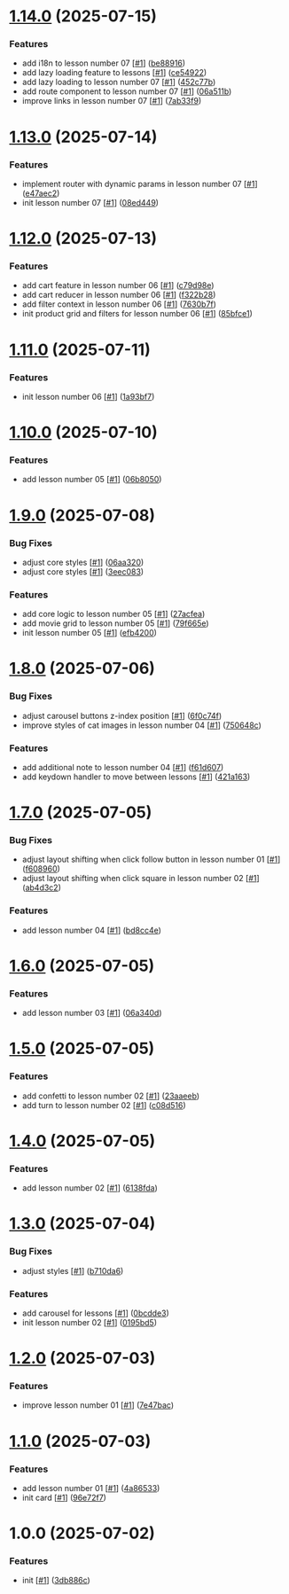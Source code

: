 # [1.14.0](https://github.com/d3p1/midudev-react-course/compare/v1.13.0...v1.14.0) (2025-07-15)


### Features

* add i18n to lesson number 07 [[#1](https://github.com/d3p1/midudev-react-course/issues/1)] ([be88916](https://github.com/d3p1/midudev-react-course/commit/be88916516e8ba453069e4484d41136fb3fb90b5))
* add lazy loading feature to lessons [[#1](https://github.com/d3p1/midudev-react-course/issues/1)] ([ce54922](https://github.com/d3p1/midudev-react-course/commit/ce5492262419fd4b732361ffbf83623b0736d0a3))
* add lazy loading to lesson number 07 [[#1](https://github.com/d3p1/midudev-react-course/issues/1)] ([452c77b](https://github.com/d3p1/midudev-react-course/commit/452c77b976972eee22996dc39bad7a3f9a5459b9))
* add route component to lesson number 07 [[#1](https://github.com/d3p1/midudev-react-course/issues/1)] ([06a511b](https://github.com/d3p1/midudev-react-course/commit/06a511b92cdffda2008ddf83f8f9d01725c0681c))
* improve links in lesson number 07 [[#1](https://github.com/d3p1/midudev-react-course/issues/1)] ([7ab33f9](https://github.com/d3p1/midudev-react-course/commit/7ab33f9859b4eb230895b62a594fec96dbb93c4d))

# [1.13.0](https://github.com/d3p1/midudev-react-course/compare/v1.12.0...v1.13.0) (2025-07-14)


### Features

* implement router with dynamic params in lesson number 07 [[#1](https://github.com/d3p1/midudev-react-course/issues/1)] ([e47aec2](https://github.com/d3p1/midudev-react-course/commit/e47aec2bca4f3a4e2082156a92206e82bf52acad))
* init lesson number 07 [[#1](https://github.com/d3p1/midudev-react-course/issues/1)] ([08ed449](https://github.com/d3p1/midudev-react-course/commit/08ed449d1bb68701aca971a423e02aebd77cd9e9))

# [1.12.0](https://github.com/d3p1/midudev-react-course/compare/v1.11.0...v1.12.0) (2025-07-13)


### Features

* add cart feature in lesson number 06 [[#1](https://github.com/d3p1/midudev-react-course/issues/1)] ([c79d98e](https://github.com/d3p1/midudev-react-course/commit/c79d98e930a15ab69576da05205e64bbb5860dd2))
* add cart reducer in lesson number 06 [[#1](https://github.com/d3p1/midudev-react-course/issues/1)] ([f322b28](https://github.com/d3p1/midudev-react-course/commit/f322b28015323df5c2770cbc254400c39ebc1c70))
* add filter context in lesson number 06 [[#1](https://github.com/d3p1/midudev-react-course/issues/1)] ([7630b7f](https://github.com/d3p1/midudev-react-course/commit/7630b7f4f30a88868a7daf5492dbdfd0faa8195d))
* init product grid and filters for lesson number 06 [[#1](https://github.com/d3p1/midudev-react-course/issues/1)] ([85bfce1](https://github.com/d3p1/midudev-react-course/commit/85bfce1267a78cfe7a44cd30c57b3c6706b5eb0d))

# [1.11.0](https://github.com/d3p1/midudev-react-course/compare/v1.10.0...v1.11.0) (2025-07-11)


### Features

* init lesson number 06 [[#1](https://github.com/d3p1/midudev-react-course/issues/1)] ([1a93bf7](https://github.com/d3p1/midudev-react-course/commit/1a93bf7e499f2efdd1d0baf2e8efa2048a21ebf2))

# [1.10.0](https://github.com/d3p1/midudev-react-course/compare/v1.9.0...v1.10.0) (2025-07-10)


### Features

* add lesson number 05 [[#1](https://github.com/d3p1/midudev-react-course/issues/1)] ([06b8050](https://github.com/d3p1/midudev-react-course/commit/06b80509c3d785c4f964e1812da4a21f4a2c21f2))

# [1.9.0](https://github.com/d3p1/midudev-react-course/compare/v1.8.0...v1.9.0) (2025-07-08)


### Bug Fixes

* adjust core styles [[#1](https://github.com/d3p1/midudev-react-course/issues/1)] ([06aa320](https://github.com/d3p1/midudev-react-course/commit/06aa320ef8ad956400088fdd151552729160def6))
* adjust core styles [[#1](https://github.com/d3p1/midudev-react-course/issues/1)] ([3eec083](https://github.com/d3p1/midudev-react-course/commit/3eec08344aab2df3d3d596a5adf286212fdaa1b6))


### Features

* add core logic to lesson number 05 [[#1](https://github.com/d3p1/midudev-react-course/issues/1)] ([27acfea](https://github.com/d3p1/midudev-react-course/commit/27acfea01c7a16322a8ad911f11151a22d39b007))
* add movie grid to lesson number 05 [[#1](https://github.com/d3p1/midudev-react-course/issues/1)] ([79f665e](https://github.com/d3p1/midudev-react-course/commit/79f665eb9ab59dc3114cddb82d0e6b914a447e1e))
* init lesson number 05 [[#1](https://github.com/d3p1/midudev-react-course/issues/1)] ([efb4200](https://github.com/d3p1/midudev-react-course/commit/efb4200e2c1d6fd0dc1eec59e7eec5956714c444))

# [1.8.0](https://github.com/d3p1/midudev-react-course/compare/v1.7.0...v1.8.0) (2025-07-06)


### Bug Fixes

* adjust carousel buttons z-index position [[#1](https://github.com/d3p1/midudev-react-course/issues/1)] ([6f0c74f](https://github.com/d3p1/midudev-react-course/commit/6f0c74faf5274b42896d18b8eba97164bfd08951))
* improve styles of cat images in lesson number 04 [[#1](https://github.com/d3p1/midudev-react-course/issues/1)] ([750648c](https://github.com/d3p1/midudev-react-course/commit/750648c02844891ba05acc2b52d1e14bddda6b70))


### Features

* add additional note to lesson number 04 [[#1](https://github.com/d3p1/midudev-react-course/issues/1)] ([f61d607](https://github.com/d3p1/midudev-react-course/commit/f61d607a42d020bdfddb9cb1ed5c980994f7053a))
* add keydown handler to move between lessons [[#1](https://github.com/d3p1/midudev-react-course/issues/1)] ([421a163](https://github.com/d3p1/midudev-react-course/commit/421a1639e673b11284d6bef8f7febbe845058478))

# [1.7.0](https://github.com/d3p1/midudev-react-course/compare/v1.6.0...v1.7.0) (2025-07-05)


### Bug Fixes

* adjust layout shifting when click follow button in lesson number 01 [[#1](https://github.com/d3p1/midudev-react-course/issues/1)] ([f608960](https://github.com/d3p1/midudev-react-course/commit/f6089606c4c571651c963bef53d8ae6b4ec20eca))
* adjust layout shifting when click square in lesson number 02 [[#1](https://github.com/d3p1/midudev-react-course/issues/1)] ([ab4d3c2](https://github.com/d3p1/midudev-react-course/commit/ab4d3c252a5bee21f4fea0ab910bf7585a839cd8))


### Features

* add lesson number 04 [[#1](https://github.com/d3p1/midudev-react-course/issues/1)] ([bd8cc4e](https://github.com/d3p1/midudev-react-course/commit/bd8cc4e85b91c31d3fcde51e2b1847e5e14ea6eb))

# [1.6.0](https://github.com/d3p1/midudev-react-course/compare/v1.5.0...v1.6.0) (2025-07-05)


### Features

* add lesson number 03 [[#1](https://github.com/d3p1/midudev-react-course/issues/1)] ([06a340d](https://github.com/d3p1/midudev-react-course/commit/06a340daf39aa478b6a6a6b02ae98229471f9913))

# [1.5.0](https://github.com/d3p1/midudev-react-course/compare/v1.4.0...v1.5.0) (2025-07-05)


### Features

* add confetti to lesson number 02 [[#1](https://github.com/d3p1/midudev-react-course/issues/1)] ([23aaeeb](https://github.com/d3p1/midudev-react-course/commit/23aaeeb8bd4f8eccce90f0d8b627cf6714a24168))
* add turn to lesson number 02 [[#1](https://github.com/d3p1/midudev-react-course/issues/1)] ([c08d516](https://github.com/d3p1/midudev-react-course/commit/c08d5169290e1a3e2bf3428ef0bff1f047d9e861))

# [1.4.0](https://github.com/d3p1/midudev-react-course/compare/v1.3.0...v1.4.0) (2025-07-05)


### Features

* add lesson number 02 [[#1](https://github.com/d3p1/midudev-react-course/issues/1)] ([6138fda](https://github.com/d3p1/midudev-react-course/commit/6138fdabd050040fc4e43185ce7bdf4e9f5ec119))

# [1.3.0](https://github.com/d3p1/midudev-react-course/compare/v1.2.0...v1.3.0) (2025-07-04)


### Bug Fixes

* adjust styles [[#1](https://github.com/d3p1/midudev-react-course/issues/1)] ([b710da6](https://github.com/d3p1/midudev-react-course/commit/b710da673ae641100aab79808be4981cb0c98195))


### Features

* add carousel for lessons [[#1](https://github.com/d3p1/midudev-react-course/issues/1)] ([0bcdde3](https://github.com/d3p1/midudev-react-course/commit/0bcdde323a0ccf240174b1bbc0eaae26a56b09f8))
* init lesson number 02 [[#1](https://github.com/d3p1/midudev-react-course/issues/1)] ([0195bd5](https://github.com/d3p1/midudev-react-course/commit/0195bd5eeb547519b31950b593f2531ac67d2b32))

# [1.2.0](https://github.com/d3p1/midudev-react-course/compare/v1.1.0...v1.2.0) (2025-07-03)


### Features

* improve lesson number 01 [[#1](https://github.com/d3p1/midudev-react-course/issues/1)] ([7e47bac](https://github.com/d3p1/midudev-react-course/commit/7e47bac6271b7c68b190b71ce7c30153fd92310b))

# [1.1.0](https://github.com/d3p1/midudev-react-course/compare/v1.0.0...v1.1.0) (2025-07-03)


### Features

* add lesson number 01 [[#1](https://github.com/d3p1/midudev-react-course/issues/1)] ([4a86533](https://github.com/d3p1/midudev-react-course/commit/4a865339bdc1b39ca477d1dc21750ec37773e833))
* init card [[#1](https://github.com/d3p1/midudev-react-course/issues/1)] ([96e72f7](https://github.com/d3p1/midudev-react-course/commit/96e72f7db8d1efd129ac0ade9a2f2765aee9a4fb))

# 1.0.0 (2025-07-02)


### Features

* init [[#1](https://github.com/d3p1/midudev-react-course/issues/1)] ([3db886c](https://github.com/d3p1/midudev-react-course/commit/3db886cb0bdc849a1589003a4f42a0a8d45dc52b))

